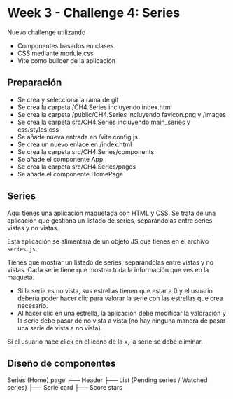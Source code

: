 # Week 3 - Challenge 4: Series

Nuevo challenge utilizando

- Componentes basados en clases
- CSS mediante module.css
- Vite como builder de la aplicación

## Preparación

- Se crea y selecciona la rama de git
- Se crea la carpeta /CH4.Series incluyendo index.html
- Se crea la carpeta /public/CH4.Series incluyendo favicon.png y /images
- Se crea la carpeta src/CH4.Series incluyendo main_series y css/styles.css
- Se añade nueva entrada en /vite.config.js
- Se crea un nuevo enlace en /index.html
- Se crea la carpeta src/CH4.Series/components
- Se añade el componente App
- Se crea la carpeta src/CH4.Series/pages
- Se añade el componente HomePage

## Series

Aquí tienes una aplicación maquetada con HTML y CSS. Se trata de una aplicación que gestiona un listado de series, separándolas entre series vistas y no vistas.

Esta aplicación se alimentará de un objeto JS que tienes en el archivo `series.js`.

Tienes que mostrar un listado de series, separándolas entre vistas y no vistas. Cada serie tiene que mostrar toda la información que ves en la maqueta.

- Si la serie es no vista, sus estrellas tienen que estar a 0 y el usuario debería poder hacer clic para valorar la serie con las estrellas que crea necesario.
- Al hacer clic en una estrella, la aplicación debe modificar la valoración y la serie debe pasar de no vista a vista (no hay ninguna manera de pasar una serie de vista a no vista).

Si el usuario hace click en el icono de la x, la serie se debe eliminar.

## Diseño de componentes

Series (Home) page
  ├── Header
  ├── List (Pending series / Watched series)
      ├── Serie card
          ├── Score stars
